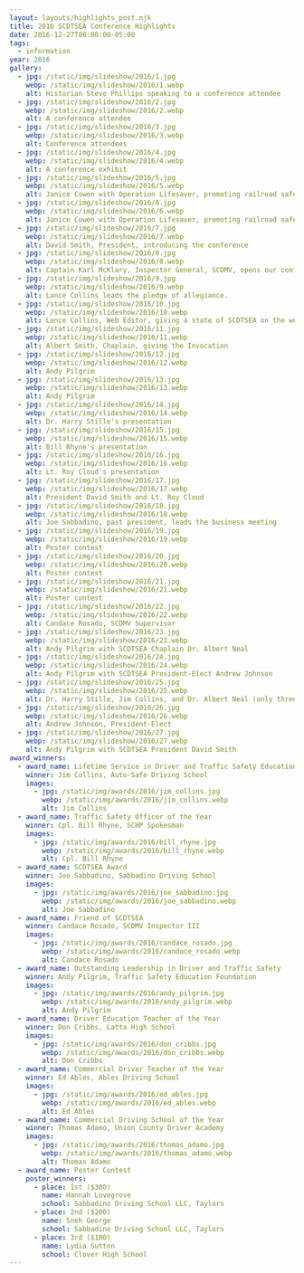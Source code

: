 ```yaml
---
layout: layouts/highlights_post.njk
title: 2016 SCDTSEA Conference Highlights
date: 2016-12-27T00:00:00-05:00
tags:
  - information
year: 2016
gallery:
  - jpg: /static/img/slideshow/2016/1.jpg
    webp: /static/img/slideshow/2016/1.webp
    alt: Historian Steve Phillips speaking to a conference attendee
  - jpg: /static/img/slideshow/2016/2.jpg
    webp: /static/img/slideshow/2016/2.webp
    alt: A conference attendee
  - jpg: /static/img/slideshow/2016/3.jpg
    webp: /static/img/slideshow/2016/3.webp
    alt: Conference attendees
  - jpg: /static/img/slideshow/2016/4.jpg
    webp: /static/img/slideshow/2016/4.webp
    alt: A conference exhibit
  - jpg: /static/img/slideshow/2016/5.jpg
    webp: /static/img/slideshow/2016/5.webp
    alt: Janice Cowen with Operation Lifesaver, promoting railroad safety
  - jpg: /static/img/slideshow/2016/6.jpg
    webp: /static/img/slideshow/2016/6.webp
    alt: Janice Cowen with Operation Lifesaver, promoting railroad safety
  - jpg: /static/img/slideshow/2016/7.jpg
    webp: /static/img/slideshow/2016/7.webp
    alt: David Smith, President, introducing the conference
  - jpg: /static/img/slideshow/2016/8.jpg
    webp: /static/img/slideshow/2016/8.webp
    alt: Captain Karl McKlary, Inspector General, SCDMV, opens our conference
  - jpg: /static/img/slideshow/2016/9.jpg
    webp: /static/img/slideshow/2016/9.webp
    alt: Lance Collins leads the pledge of allegiance.
  - jpg: /static/img/slideshow/2016/10.jpg
    webp: /static/img/slideshow/2016/10.webp
    alt: Lance Collins, Web Editor, giving a state of SCDTSEA on the web
  - jpg: /static/img/slideshow/2016/11.jpg
    webp: /static/img/slideshow/2016/11.webp
    alt: Albert Smith, Chaplain, giving the Invocation
  - jpg: /static/img/slideshow/2016/12.jpg
    webp: /static/img/slideshow/2016/12.webp
    alt: Andy Pilgrim
  - jpg: /static/img/slideshow/2016/13.jpg
    webp: /static/img/slideshow/2016/13.webp
    alt: Andy Pilgrim
  - jpg: /static/img/slideshow/2016/14.jpg
    webp: /static/img/slideshow/2016/14.webp
    alt: Dr. Harry Stille's presentation
  - jpg: /static/img/slideshow/2016/15.jpg
    webp: /static/img/slideshow/2016/15.webp
    alt: Bill Rhyne's presentation
  - jpg: /static/img/slideshow/2016/16.jpg
    webp: /static/img/slideshow/2016/16.webp
    alt: Lt. Roy Cloud's presentation
  - jpg: /static/img/slideshow/2016/17.jpg
    webp: /static/img/slideshow/2016/17.webp
    alt: President David Smith and Lt. Roy Cloud
  - jpg: /static/img/slideshow/2016/18.jpg
    webp: /static/img/slideshow/2016/18.webp
    alt: Joe Sabbadino, past president, leads the business meeting
  - jpg: /static/img/slideshow/2016/19.jpg
    webp: /static/img/slideshow/2016/19.webp
    alt: Poster contest
  - jpg: /static/img/slideshow/2016/20.jpg
    webp: /static/img/slideshow/2016/20.webp
    alt: Poster contest
  - jpg: /static/img/slideshow/2016/21.jpg
    webp: /static/img/slideshow/2016/21.webp
    alt: Poster contest
  - jpg: /static/img/slideshow/2016/22.jpg
    webp: /static/img/slideshow/2016/22.webp
    alt: Candace Rosado, SCDMV Supervisor
  - jpg: /static/img/slideshow/2016/23.jpg
    webp: /static/img/slideshow/2016/23.webp
    alt: Andy Pilgrim with SCDTSEA Chaplain Dr. Albert Neal
  - jpg: /static/img/slideshow/2016/24.jpg
    webp: /static/img/slideshow/2016/24.webp
    alt: Andy Pilgrim with SCDTSEA President-Elect Andrew Johnson
  - jpg: /static/img/slideshow/2016/25.jpg
    webp: /static/img/slideshow/2016/25.webp
    alt: Dr. Harry Stille, Jim Collins, and Dr. Albert Neal (only three Lifetime Service Award winners)
  - jpg: /static/img/slideshow/2016/26.jpg
    webp: /static/img/slideshow/2016/26.webp
    alt: Andrew Johnson, President-Elect
  - jpg: /static/img/slideshow/2016/27.jpg
    webp: /static/img/slideshow/2016/27.webp
    alt: Andy Pilgrim with SCDTSEA President David Smith
award_winners:
  - award_name: Lifetime Service in Driver and Traffic Safety Education Award
    winner: Jim Collins, Auto-Safe Driving School
    images:
      - jpg: /static/img/awards/2016/jim_collins.jpg
        webp: /static/img/awards/2016/jim_collins.webp
        alt: Jim Collins
  - award_name: Traffic Safety Officer of the Year
    winner: Cpl. Bill Rhyne, SCHP Spokesman
    images:
      - jpg: /static/img/awards/2016/bill_rhyne.jpg
        webp: /static/img/awards/2016/bill_rhyne.webp
        alt: Cpl. Bill Rhyne
  - award_name: SCDTSEA Award
    winner: Joe Sabbadino, Sabbadino Driving School
    images:
      - jpg: /static/img/awards/2016/joe_sabbadino.jpg
        webp: /static/img/awards/2016/joe_sabbadino.webp
        alt: Joe Sabbadino
  - award_name: Friend of SCDTSEA
    winner: Candace Rosado, SCDMV Inspector III
    images:
      - jpg: /static/img/awards/2016/candace_rosado.jpg
        webp: /static/img/awards/2016/candace_rosado.webp
        alt: Candace Rosado
  - award_name: Outstanding Leadership in Driver and Traffic Safety
    winner: Andy Pilgrim, Traffic Safety Education Foundation
    images:
      - jpg: /static/img/awards/2016/andy_pilgrim.jpg
        webp: /static/img/awards/2016/andy_pilgrim.webp
        alt: Andy Pilgrim
  - award_name: Driver Education Teacher of the Year
    winner: Don Cribbs, Latta High School
    images:
      - jpg: /static/img/awards/2016/don_cribbs.jpg
        webp: /static/img/awards/2016/don_cribbs.webp
        alt: Don Cribbs
  - award_name: Commercial Driver Teacher of the Year
    winner: Ed Ables, Ables Driving School
    images:
      - jpg: /static/img/awards/2016/ed_ables.jpg
        webp: /static/img/awards/2016/ed_ables.webp
        alt: Ed Ables
  - award_name: Commercial Driving School of the Year
    winner: Thomas Adamo, Union County Driver Academy
    images:
      - jpg: /static/img/awards/2016/thomas_adamo.jpg
        webp: /static/img/awards/2016/thomas_adamo.webp
        alt: Thomas Adamo
  - award_name: Poster Contest
    poster_winners:
      - place: 1st ($300)
        name: Hannah Lovegrove
        school: Sabbadino Driving School LLC, Taylors
      - place: 2nd ($200)
        name: Sneh George
        school: Sabbadino Driving School LLC, Taylors
      - place: 3rd ($100)
        name: Lydia Sutton
        school: Clover High School
---
```

